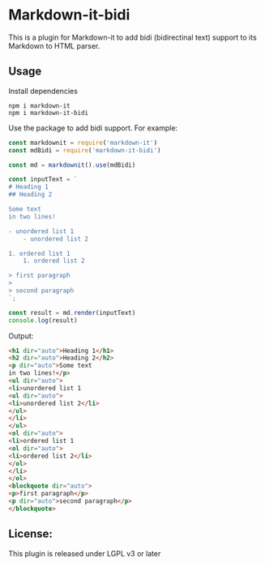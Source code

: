 # Markdown-it-bidi

This is a plugin for Markdown-it to add bidi (bidirectinal text) support to
its Markdown to HTML parser.

## Usage

Install dependencies

```shell
npm i markdown-it
npm i markdown-it-bidi
```

Use the package to add bidi support. For example:

```js
const markdownit = require('markdown-it')
const mdBidi = require('markdown-it-bidi')

const md = markdownit().use(mdBidi)

const inputText = `
# Heading 1
## Heading 2

Some text
in two lines!

- unordered list 1
    - unordered list 2

1. ordered list 1
    1. ordered list 2

> first paragraph
>
> second paragraph
`;

const result = md.render(inputText)
console.log(result)
```

Output:

```html
<h1 dir="auto">Heading 1</h1>
<h2 dir="auto">Heading 2</h2>
<p dir="auto">Some text
in two lines!</p>
<ul dir="auto">
<li>unordered list 1
<ul dir="auto">
<li>unordered list 2</li>
</ul>
</li>
</ul>
<ol dir="auto">
<li>ordered list 1
<ol dir="auto">
<li>ordered list 2</li>
</ol>
</li>
</ol>
<blockquote dir="auto">
<p>first paragraph</p>
<p dir="auto">second paragraph</p>
</blockquote>
```

## License:
This plugin is released under LGPL v3 or later
